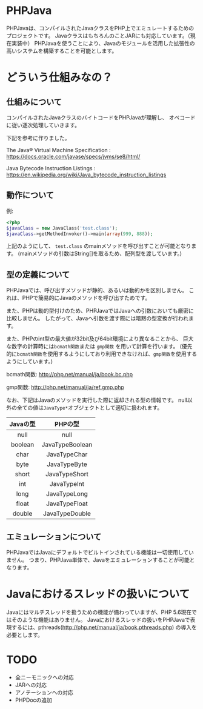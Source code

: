 # PHPJava
PHPJavaは、コンパイルされたJavaクラスをPHP上でエミュレートするためのプロジェクトです。
JavaクラスはもちろんのことJARにも対応しています。（現在実装中）
PHPJavaを使うことにより、Javaのモジュールを活用した拡張性の高いシステムを構築することを可能とします。

# どういう仕組みなの？

## 仕組みについて
コンパイルされたJavaクラスのバイトコードをPHPJavaが理解し、
オペコードに従い逐次処理していきます。

下記を参考に作りました。

The Java® Virtual Machine Specification : https://docs.oracle.com/javase/specs/jvms/se8/html/

Java Bytecode Instruction Listings : https://en.wikipedia.org/wiki/Java_bytecode_instruction_listings


## 動作について

例:
```php
<?php
$javaClass = new JavaClass('test.class');
$javaClass->getMethodInvoker()->main(array(999, 888));
```

上記のようにして、 `test.class` のmainメソッドを呼び出すことが可能となります。
(mainメソッドの引数はString[]を取るため、配列型を渡しています。)


## 型の定義について
PHPJavaでは、呼び出すメソッドが静的、あるいは動的かを区別しません。
これは、PHPで簡易的にJavaのメソッドを呼び出すためです。

また、PHPは動的型付けのため、PHPJavaではJavaへの引数においても厳密に比較しません。
したがって、Javaへ引数を渡す際には暗黙の型変換が行われます。

また、PHPのint型の最大値が32bit及び64bit環境により異なることから、
巨大な数字の計算時には`bcmath関数`または `gmp関数` を用いて計算を行います。
(優先的に`bcmath関数`を使用するようにしており利用できなければ、`gmp関数`を使用するようにしています。)

bcmath関数: http://php.net/manual/ja/book.bc.php

gmp関数: http://php.net/manual/ja/ref.gmp.php

なお、下記はJavaのメソッドを実行した際に返却される型の情報です。
null以外の全ての値は`JavaType*`オブジェクトとして適切に扱われます。

|Javaの型        |PHPの型         |
|:-------------:|:-------------:|
|null |null |
|boolean |JavaTypeBoolean |
|char |JavaTypeChar |
|byte |JavaTypeByte |
|short |JavaTypeShort |
|int |JavaTypeInt |
|long |JavaTypeLong |
|float |JavaTypeFloat |
|double |JavaTypeDouble |

## エミュレーションについて

PHPJavaではJavaにデフォルトでビルトインされている機能は一切使用していません。
つまり、PHPJava単体で、Javaをエミュレーションすることが可能となります。



# Javaにおけるスレッドの扱いについて
Javaにはマルチスレッドを扱うための機能が備わっていますが、PHP 5.6現在ではそのような機能はありません。
Javaにおけるスレッドの扱いをPHPJavaで表現するには、pthreads(http://php.net/manual/ja/book.pthreads.php) の導入を必要とします。

# TODO

- 全ニーモニックへの対応
- JARへの対応
- アノテーションへの対応
- PHPDocの追加